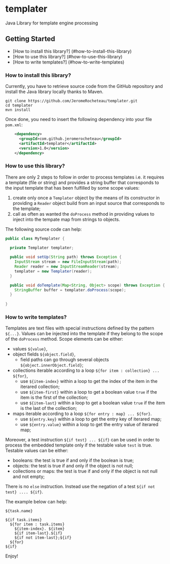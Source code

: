 # templater

Java Library for template engine processing

## Getting Started

- [How to install this library?] (#how-to-install-this-library)
- [How to use this library?] (#how-to-use-this-library)
- [How to write templates?] (#how-to-write-templates)

### How to install this library?

Currently, you have to retrieve source code from the GitHub repository and install the Java library locally thanks to Maven.

```
git clone https://github.com/JeromeRocheteau/templater.git
cd templater
mvn install
```

Once done, you need to insert the following dependency into your file `pom.xml`:

```xml
    <dependency>
      <groupId>com.github.jeromerocheteau</groupId>
      <artifactId>templater</artifactId>
      <version>1.0</version>
    </dependency>
```

### How to use this library?

There are only 2 steps to follow in order to process templates i.e. it requires a template (file or string)
and provides a string buffer that corresponds to the input template that has been fulfilled by some scope values:

1. create only once a `Templater` object by the means of its constructor in providing a `Reader` object build from an input source that corresponds to the template;
2. call as often as wanted the `doProcess` method in providing values to inject into the tempate map from strings to objects.

The following source code can help:

```java
public class MyTemplater {

  private Templater templater;
	
  public void setUp(String path) throws Exception {
    InputStream stream = new FileInputStream(path);
    Reader reader = new InputStreamReader(stream);
    templater = new Templater(reader);
  }

  public void doTemplate(Map<String, Object> scope) throws Exception {
    StringBuffer buffer = templater.doProcess(scope);
  }
  
}
```

### How to write templates?

Templates are text files with special instructions defined by the pattern `${...}`. 
Values can be injected into the template if they belong to the scope of the `doProcess` method. 
Scope elements can be either:

- values `${value}`, 
- object fields `${object.field}`, 
  - field paths can go through several objects `${object.innerObject.field}`;
- collections iterable according to a loop `${for item : collection} ... ${for}`, 
  - use `${item-index}` within a loop to get the index of the item in the iterared collection;
  - use `${item-first}` within a loop to get a boolean value `true` if the item is the first of the collection;
  - use `${item-last}` within a loop to get a boolean value `true` if the item is the last of the collection;
- maps iterable  according to a loop `${for entry : map} ... ${for}`.
  - use `${entry.key}` within a loop to get the entry key of iterared map;
  - use `${entry.value}` within a loop to get the entry value of iterared map;

Moreover, a test instruction `${if test} ... ${if}` can be used in order to process the embedded template
only if the testable value `test` is true. Testable values can be either:

- booleans: the test is true if and only if the boolean is true;
- objects: the test is true if and only if the object is not null;
- collections or maps: the test is true if and only if the object is not null and not empty;

There is no `else` instruction. Instead use the negation of a test `${if not test} .... ${if}`.

The example below can help:

```
${task.name}

${if task.items}
  ${for item : task.items}
    ${item-index}. ${item}
    ${if item-last}.${if}
    ${if not item-last};${if}
  ${for}
${if}
```

Enjoy!
